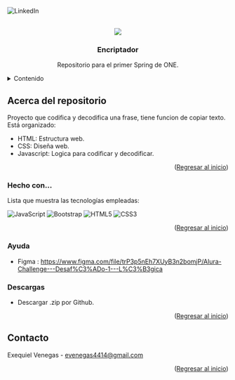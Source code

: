 ![LinkedIn](https://img.shields.io/badge/linkedin-%230077B5.svg?style=for-the-badge&logo=linkedin&logoColor=white)



<!-- PROJECT LOGO -->
<br />
<div align="center">
<img src="https://trello.com/1/cards/62261d46bd86ed19bd880a9c/attachments/62261db8f0ff343d54c67710/previews/62261db9f0ff343d54c67762/download/1.png">
  <h3 align="center">Encriptador</h3>
  <p align="center">
    Repositorio para el primer Spring de ONE.
    <br />
  </p>
</div>

<details>
  <summary>Contenido</summary>
  <ol>
    <li><a>Encriptador</a></li>
  </ol>
</details>

## Acerca del repositorio

Proyecto que codifica y decodifica una frase, tiene funcion de copiar texto. Está organizado:
* HTML: Estructura web.
* CSS: Diseña web.
* Javascript: Logica para codificar y decodificar. 

<p align="right">(<a href="#readme-top">Regresar al inicio</a>)</p>

### Hecho con...

Lista que muestra las tecnologías empleadas:

![JavaScript](https://img.shields.io/badge/javascript-%23323330.svg?style=for-the-badge&logo=javascript&logoColor=%23F7DF1E)
![Bootstrap](https://img.shields.io/badge/bootstrap-%23563D7C.svg?style=for-the-badge&logo=bootstrap&logoColor=white)
![HTML5](https://img.shields.io/badge/html5-%23E34F26.svg?style=for-the-badge&logo=html5&logoColor=white)
![CSS3](https://img.shields.io/badge/css3-%231572B6.svg?style=for-the-badge&logo=css3&logoColor=white)

<p align="right">(<a href="#readme-top">Regresar al inicio</a>)</p>

### Ayuda

- Figma : https://www.figma.com/file/trP3p5nEh7XUyB3n2bomjP/Alura-Challenge---Desaf%C3%ADo-1---L%C3%B3gica

### Descargas

- Descargar .zip por Github.

<p align="right">(<a href="#readme-top">Regresar al inicio</a>)</p>

## Contacto

Exequiel Venegas - evenegas4414@gmail.com
<p align="right">(<a href="#readme-top">Regresar al inicio</a>)</p>
